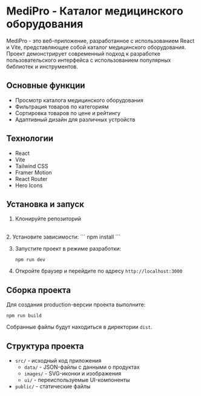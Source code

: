 # MediPro - Каталог медицинского оборудования

MediPro - это веб-приложение, разработанное с использованием React и Vite, представляющее собой каталог медицинского оборудования. Проект демонстрирует современный подход к разработке пользовательского интерфейса с использованием популярных библиотек и инструментов.

## Основные функции

- Просмотр каталога медицинского оборудования
- Фильтрация товаров по категориям
- Сортировка товаров по цене и рейтингу
- Адаптивный дизайн для различных устройств

## Технологии

- React
- Vite
- Tailwind CSS
- Framer Motion
- React Router
- Hero Icons

## Установка и запуск

1. Клонируйте репозиторий
<br/>
2. Установите зависимости:
   ```
   npm install
   ```

3. Запустите проект в режиме разработки:
   ```
   npm run dev
   ```

4. Откройте браузер и перейдите по адресу `http://localhost:3000`

## Сборка проекта

Для создания production-версии проекта выполните:
   ```
   npm run build
   ```
Собранные файлы будут находиться в директории `dist`.

## Структура проекта

- `src/` - исходный код приложения
  - `data/` - JSON-файлы с данными о продуктах
  - `images/` - SVG-иконки и изображения
  - `ui/` - переиспользуемые UI-компоненты
- `public/` - статические файлы